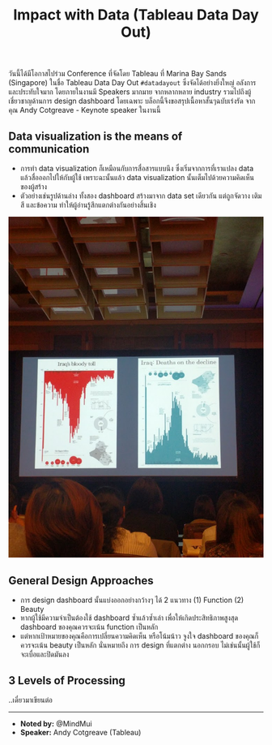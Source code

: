 ﻿---
layout: post
title: Impact with Data (Tableau Data Day Out)
---

วันนี้ได้มีโอกาสไปร่วม Conference ที่จัดโดย Tableau ที่ Marina Bay Sands (Singapore) ในชื่อ Tableau Data Day Out `#datadayout`  ซึ่งจัดได้อย่างยิ่งใหญ่ อลังการ และประทับใจมาก โดยภายในงานมี Speakers มากมาย จากหลากหลาย industry รวมไปถึงผู้เชี่ยวชาญด้านการ design dashboard โดยเฉพาะ 
บล็อกนี้จึงขอสรุปเนื้อหาสั้นๆฉบับเร่งรัด จากคุณ Andy Cotgreave - Keynote speaker ในงานนี้


Data visualization is the means of communication
------
- การทำ data visualization ก็เหมือนกับการสื่อสารแบบนึง ซึ่งเริ่มจากการที่เราแปลง data แล้วสื่อออกไปให้กับผู้ใช้ เพราะฉะนั้นแล้ว data visualization นั้นเต็มไปด้วยความคิดเห็นของผู้สร้าง
- ตัวอย่างเช่นรูปด้านล่าง ทั้งสอง dashboard สร้างมาจาก data set เดียวกัน แต่ถูกจัดวาง เติมสี และข้อความ ทำให้ผู้อ่านรู้สึกแตกต่างกันอย่างสิ้นเชิง

![Data visualization is the means of communication](./images/tableau1.jpg)


General Design Approaches
-----------------
- การ design dashboard นั้นแบ่งออกอย่างกว้างๆ ได้ 2 แนวทาง (1) Function (2) Beauty
- หากผู้ใช้มีความจำเป็นต้องใช้ dashboard ซ้ำแล้วซ้ำเล่า เพื่อให้เกิดประสิทธิภาพสูงสุด dashboard ของคุณควรจะเน้น function เป็นหลัก
- แต่หากเป้าหมายของคุณคือการเปลี่ยนความคิดเห็น หรือโน้มน้าว จูงใจ dashboard ของคุณก็ควรจะเน้น beauty เป็นหลัก นั่นหมายถึง การ design ที่แตกต่าง นอกกรอบ ไม่เช่นนั้นผู้ใช้ก็จะเบื่อและปิดมันลง

3 Levels of Processing 
-----------------
..เดี๋ยวมาเขียนต่อ

----
* __Noted by:__ @MindMui
* __Speaker:__  Andy Cotgreave (Tableau)
